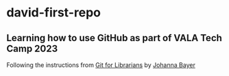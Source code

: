 # david-first-repo
## Learning how to use GitHub as part of VALA Tech Camp 2023

Following the instructions from [Git for Librarians](https://git-for-librarians.netlify.app/) by [Johanna Bayer](https://github.com/likeajumprope)

